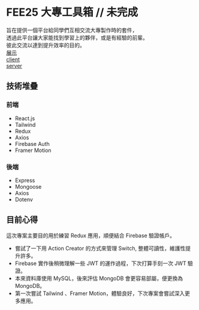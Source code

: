 # FEE25 大專工具箱 // 未完成
旨在提供一個平台給同學們互相交流大專製作時的套件，<br/>
透過此平台讓大家能找到學習上的夥伴，或是有經驗的前輩。<br/>
彼此交流以達到提升效率的目的。<br/>
[展示](https://holin5566.github.io/ "Demo")<br/>
[client](https://github.com/Holin5566/toolbox-client/ "client")<br/>
[server](https://github.com/Holin5566/toolbox-mongoDB/ "server")

## 技術堆疊
### 前端
- React.js
- Tailwind
- Redux
- Axios
- Firebase Auth
- Framer Motion
### 後端
- Express
- Mongoose
- Axios
- Dotenv

## 目前心得
這次專案主要目的用於練習 Redux 應用，順便結合 Firebase 驗證帳戶。<br/>

- 嘗試了一下用 Action Creator 的方式來管理 Switch, 整體可讀性，維護性提升許多。<br/>
- Firebase 實作後稍微理解一些 JWT 的運作過程，下次打算手刻一次 JWT 驗證。<br/>
- 本來資料庫使用 MySQL，後來評估 MongoDB 會更容易部屬，便更換為 MongoDB。<br/>
- 第一次嘗試 Tailwind 、Framer Motion，體驗良好，下次專案會嘗試深入更多應用。
